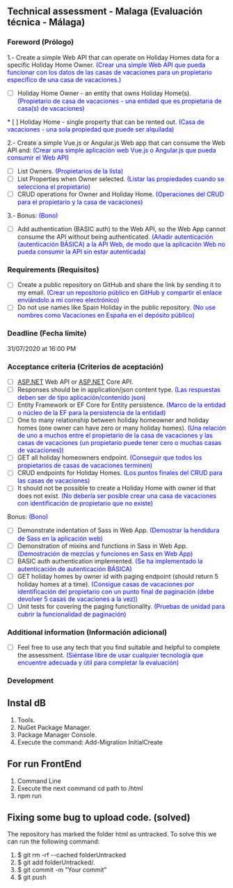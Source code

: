 
## Technical assessment - Malaga (Evaluación técnica - Málaga)

### Foreword (Prólogo)

1.- Create a simple Web API that can operate on Holiday Homes data for a specific Holiday Home Owner.
<span style="color:blue">(Crear una simple Web API que pueda funcionar con los datos de las casas de vacaciones para un propietario específico de una casa de vacaciones.)
</span>

* [ ] Holiday Home Owner - an entity that owns Holiday Home(s).
<span style="color:blue">(Propietario de casa de vacaciones - una entidad que es propietaria de casa(s) de vacaciones)
</span>
* [ ] Holiday Home - single property that can be rented out.
<span style="color:blue">(Casa de vacaciones - una sola propiedad que puede ser alquilada)</span>

2.- Create a simple Vue.js or Angular.js Web app that can consume the Web API and:
<span style="color:blue">(Crear una simple aplicación web Vue.js o Angular.js que pueda consumir el Web API) </span>
* [ ] List Owners.
<span style="color:blue">(Propietarios de la lista)</span>
* [ ] List Properties when Owner selected.
<span style="color:blue">(Listar las propiedades cuando se selecciona el propietario)</span>
* [ ] CRUD operations for Owner and Holiday Home.
<span style="color:blue">(Operaciones del CRUD para el propietario y la casa de vacaciones)</span>

3.- Bonus:
<span style="color:blue">(Bono)</span>

* [ ] Add authentication (BASIC auth) to the Web API, so the Web App cannot consume the API without being authenticated.
<span style="color:blue">(Añadir autenticación (autenticación BÁSICA) a la API Web, de modo que la aplicación Web no pueda consumir la API sin estar autenticada)</span>

### Requirements (Requisitos)

* [ ] Create a public repository on GitHub and share the link by sending it to my email.
<span style="color:blue">(Crear un repositorio público en GitHub y compartir el enlace enviándolo a mi correo electrónico)</span>
* [ ] Do not use names like Spain Holiday in the public repository.
<span style="color:blue">(No use nombres como Vacaciones en España en el depósito público)</span>

### Deadline (Fecha límite)

31/07/2020 at 16:00 PM

### Acceptance criteria (Criterios de aceptación)

* [ ] [ASP.NET](http://asp.net/) Web API or [ASP.NET](http://asp.net/) Core API.
* [ ] Responses should be in application/json content type.
<span style="color:blue">(Las respuestas deben ser de tipo aplicación/contenido json)</span>
* [ ] Entity Framework or EF Core for Entity persistence.
<span style="color:blue">(Marco de la entidad o núcleo de la EF para la persistencia de la entidad)</span>
* [ ] One to many relationship between holiday homeowner and holiday homes (one owner can have zero or many holiday homes).
<span style="color:blue">(Una relación de uno a muchos entre el propietario de la casa de vacaciones y las casas de vacaciones (un propietario puede tener cero o muchas casas de vacaciones))</span>
* [ ] GET all holiday homeowners endpoint.
<span style="color:blue">(Conseguir que todos los propietarios de casas de vacaciones terminen)</span>
* [ ] CRUD endpoints for Holiday Homes.
<span style="color:blue">(Los puntos finales del CRUD para las casas de vacaciones)</span>
* [ ] It should not be possible to create a Holiday Home with owner id that does not exist.
<span style="color:blue">(No debería ser posible crear una casa de vacaciones con identificación de propietario que no existe)</span>

Bonus:
<span style="color:blue">(Bono)</span>

* [ ] Demonstrate indentation of Sass in Web App.
<span style="color:blue">(Demostrar la hendidura de Sass en la aplicación web)</span>
* [ ] Demonstration of mixins and functions in Sass in Web App.
<span style="color:blue">(Demostración de mezclas y funciones en Sass en Web App)</span>
* [ ] BASIC auth authentication implemented.
<span style="color:blue">(Se ha implementado la autenticación de autenticación BÁSICA)</span>
* [ ] GET holiday homes by owner id with paging endpoint (should return 5 holiday homes at a time).
<span style="color:blue">(Consigue casas de vacaciones por identificación del propietario con un punto final de paginación (debe devolver 5 casas de vacaciones a la vez))</span>
* [ ] Unit tests for covering the paging functionality.
<span style="color:blue">(Pruebas de unidad para cubrir la funcionalidad de paginación)</span>

### Additional information (Información adicional)

* [ ] Feel free to use any tech that you find suitable and helpful to complete the assessment.
<span style="color:blue">(Siéntase libre de usar cualquier tecnología que encuentre adecuada y útil para completar la evaluación)</span>


### Development

## Instal dB
1. Tools.
1. NuGet Package Manager.
1. Package Manager Console.
1. Execute the command:
   Add-Migration InitialCreate
## For run FrontEnd
1. Command Line
1. Execute the next command 
    cd path to /html
1. npm run


## Fixing some bug to upload code. (solved)
The repository has marked the folder html as untracked. To solve this we can run the following command:
1. $ git rm -rf --cached folderUntracked
1. $ git add folderUntracked/.
1. $ git commit -m "Your commit"
1. $ git push

